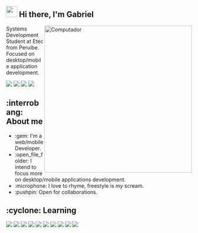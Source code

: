<h2><img src="https://emojis.slackmojis.com/emojis/images/1570211625/6611/wave-animated.gif?1570211625" width="30"/> Hi there, I'm Gabriel</h2>
<img src="https://raw.githubusercontent.com/MicaelliMedeiros/micaellimedeiros/master/image/computer-illustration.png" min-width="400px" max-width="400px" width="400px" align="right" alt="Computador">

<p align="left"> 
  Systems Development Student at Etec from Peruíbe.
  Focused on desktop/mobile application development.
</p>

<p align="left">  
  <a href="#" alt="Linkedin">
  <img src="https://img.shields.io/badge/-Linkedin-0e76a8?style=flat-square&logo=Linkedin&logoColor=white&link=LINK-DO-SEU-LINKEDIN" /></a>

  <a href="#" alt="Facebook">
  <img src="https://img.shields.io/badge/-Facebook-3b5998?style=flat-square&labelColor=3b5998&logo=facebook&logoColor=white&link=LINK-DO-SEU-FACEBOOK"/></a>
  
  <a href="#" alt="Twitter">
  <img src="https://img.shields.io/badge/-Twitter-1DA1F2?style=flat-square&labelColor=1DA1F2&logo=twitter&logoColor=white&link=LINK-DO-SEU-TWITTER"/></a>

  <a href="#" alt="ProtonMail">
  <img src="https://img.shields.io/badge/-ProtonMail-8B89CC?style=flat-square&labelColor=8B89CC&logo=protonmail&logoColor=white&link=LINK-DO-SEU-EMAIL"/></a>
</p>  

<h2>:interrobang: About me</h2>

<ul>
  <li>:gem: I'm a web/mobile Developer.</li>
  <li>:open_file_folder: I intend to focus more on desktop/mobile applications development.</li>
  <li>:microphone: I love to rhyme, freestyle is my scream.</li>
  <li>:pushpin: Open for collaborations.</li>
</ul>

<h2>:cyclone: Learning</h2>

<p>
<img src="https://img.shields.io/badge/-HTML5-E34F26?style=flat-square&labelColor=E34F26&logo=html5&logoColor=white"/>
<img src="https://img.shields.io/badge/-CSS3-1572B6?style=flat-square&labelColor=1572B6&logo=css3&logoColor=white"/>
<img src="https://img.shields.io/badge/-JavaScript-323330?style=flat-square&labelColor=323330&logo=javascript&logoColor=F7DF1E"/>
<img src="https://img.shields.io/badge/Node.js-43853D?style=flat-square&labelColor=43853D&logo=node.js&logoColor=white"/>
<img src="https://img.shields.io/badge/Python-14354C?style=flat-square&labelColor=14354C&logo=python&logoColor=white"/>
<img src="https://img.shields.io/badge/PHP-777BB4?style=flat-square&labelColor=777BB4&logo=php&logoColor=white"/>
<img src="https://img.shields.io/badge/MySQL-00000F?style=flat-square&labelColor=00000F&logo=mysql&logoColor=white"/>
<img src="https://img.shields.io/badge/React-20232A?style=flat-square&labelColor=20232A&logo=react&logoColor=61DAFB"/>
<img src="https://img.shields.io/badge/React_Native-20232A?style=flat-square&labelColor=20232A&logo=react&logoColor=61DAFB"/>
<img src="https://img.shields.io/badge/GitHub-100000?style=flat-square&labelColor=100000&logo=github&logoColor=white"/>
</p>



